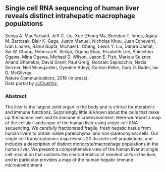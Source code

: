 ## Single cell RNA sequencing of human liver reveals distinct intrahepatic macrophage populations
Sonya A. MacParland,
    Jeff C. Liu,
    Xue-Zhong Ma,
    Brendan T. Innes,
    Agata M. Bartczak,
    Blair K. Gage,
    Justin Manuel,
    Nicholas Khuu,
    Juan Echeverri,
    Ivan Linares,
    Rahul Gupta,
    Michael L. Cheng,
    Lewis Y. Liu,
    Damra Camat,
    Sai W. Chung,
    Rebecca K. Seliga,
    Zigong Shao,
    Elizabeth Lee,
    Shinichiro Ogawa,
    Mina Ogawa,
    Michael D. Wilson,
    Jason E. Fish,
    Markus Selzner,
    Anand Ghanekar,
    David Grant,
    Paul Greig,
    Gonzalo Sapisochin,
    Nazia Selzner,
    Neil Winegarden,
    Oyedele Adeyi,
    Gordon Keller,
    Gary D. Bader,
    Ian D. McGilvray.  
Nature Communications, 2018 (in press).  
Data portal by [scClustViz](https://baderlab.github.io/scClustViz).  
### Abstract
The liver is the largest solid organ in the body and is critical for 
metabolic and immune functions. Surprisingly little is known about the cells 
that make up the human liver and its immune microenvironment. Here we report 
a map of the cellular landscape of the human liver using single cell RNA 
sequencing. We carefully fractionated fragile, fresh hepatic tissue from 
human livers to obtain viable parenchymal and non-parenchymal cells. Our 
single cell transcriptomics map reveals 20 discrete cell populations, and 
includes a description of distinct monocyte/macrophage populations in the 
human liver. We present a comprehensive view of the human liver at single 
cell resolution that outlines the characteristics of resident cells in the 
liver, and in particular provides a map of the human hepatic immune 
microenvironment. 
